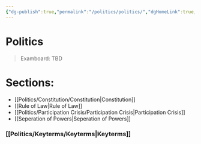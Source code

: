 ```yaml
---
{"dg-publish":true,"permalink":"/politics/politics/","dgHomeLink":true,"dgPassFrontmatter":false}
---
```



# Politics

>Examboard: TBD

# Sections:
- [[Politics/Constitution/Constitution|Constitution]]
- [[Rule of Law|Rule of Law]]
- [[Politics/Participation Crisis/Participation Crisis|Participation Crisis]]
- [[Seperation of Powers|Seperation of Powers]]

### [[Politics/Keyterms/Keyterms|Keyterms]]
